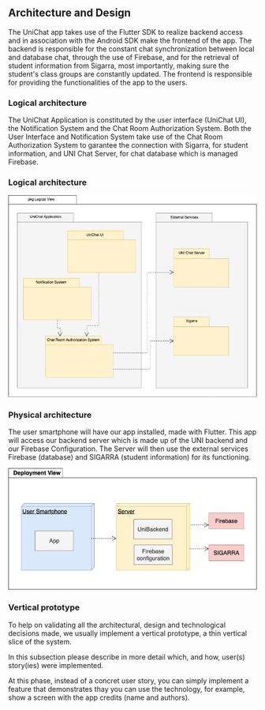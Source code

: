 
## Architecture and Design

The UniChat app takes use of the Flutter SDK to realize backend access and in association with the Android SDK make the frontend of the app. The backend is responsible for the constant chat synchronization between local and database chat, through the use of Firebase, and for the retrieval of student information from Sigarra, most importantly, making sure the student's class groups are constantly updated. The frontend is responsible for providing the functionalities of the app to the users.


### Logical architecture

The UniChat Application is constituted by the user interface (UniChat UI), the Notification System and the Chat Room Authorization System. Both the User Interface and Notification System take use of the Chat Room Authorization System to garantee the connection with Sigarra, for student information, and UNI Chat Server, for chat database which is managed Firebase.

### Logical architecture
![LogicalView](../img/LogicDiagramUML.png)

### Physical architecture

The user smartphone will have our app installed, made with Flutter. This app will access our backend server which is made up of the UNI backend and our Firebase Configuration. The Server will then use the external services Firebase (database) and SIGARRA (student information) for its functioning.

![DeploymentView](../img/PhysicalArchitectureUML.png)



### Vertical prototype
To help on validating all the architectural, design and technological decisions made, we usually implement a vertical prototype, a thin vertical slice of the system.

In this subsection please describe in more detail which, and how, user(s) story(ies) were implemented. 

At this phase, instead of a concret user story, you can simply implement a feature that demonstrates thay you can use the technology, for example, show a screen with the app credits (name and authors).
